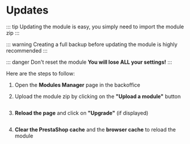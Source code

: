 # Updates

::: tip
Updating the module is easy, you simply need to import the module zip
:::

::: warning
Creating a full backup before updating the module is highly recommended
:::

::: danger Don't reset the module
**You will lose ALL your settings!**
:::

Here are the steps to follow:
1. Open the **Modules Manager** page in the backoffice
2. Upload the module zip by clicking on the **"Upload a module"** button

   <img srcset="/dynamicproduct/images/upload-btn.jpg 2x"/>

3. **Reload the page** and click on **"Upgrade"** (if displayed)

   <img srcset="/dynamicproduct/images/upgrade-btn.jpg 2x" class="border"/>
4. **Clear the PrestaShop cache** and the **browser cache** to reload the module
